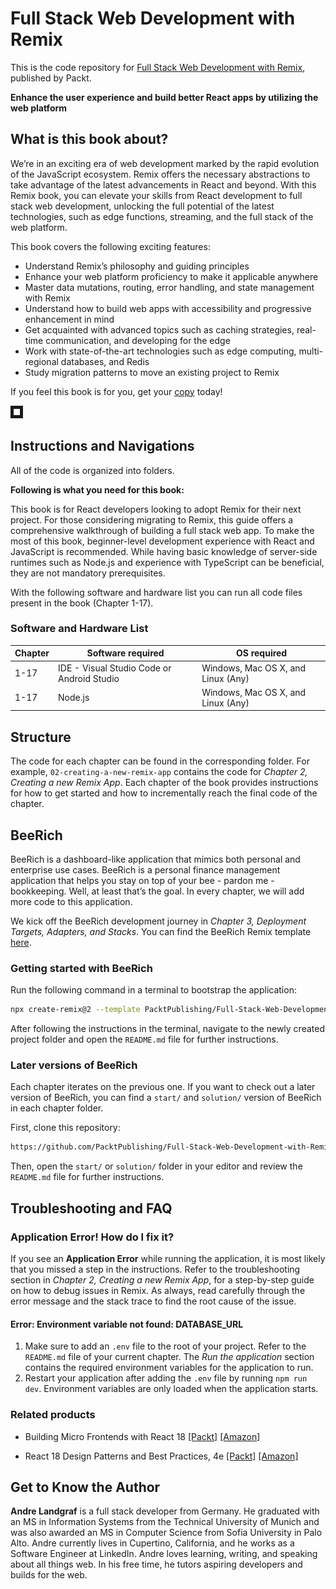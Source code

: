# Full Stack Web Development with Remix

<a href="https://www.packtpub.com/product/full-stack-web-development-with-remix/9781801075299"><img src="https://content.packt.com/B17399/cover_image_small.jpg" alt="" height="256px" align="right"></a>

This is the code repository for [Full Stack Web Development with Remix](https://www.packtpub.com/product/full-stack-web-development-with-remix/9781801075299), published by Packt.

**Enhance the user experience and build better React apps by utilizing the web platform**

## What is this book about?
We’re in an exciting era of web development marked by the rapid evolution of the JavaScript ecosystem. Remix offers the necessary abstractions to take advantage of the latest advancements in React and beyond. With this Remix book, you can elevate your skills from React development to full stack web development, unlocking the full potential of the latest technologies, such as edge functions, streaming, and the full stack of the web platform.

This book covers the following exciting features:
* Understand Remix’s philosophy and guiding principles
* Enhance your web platform proficiency to make it applicable anywhere
* Master data mutations, routing, error handling, and state management with Remix
* Understand how to build web apps with accessibility and progressive enhancement in mind
* Get acquainted with advanced topics such as caching strategies, real-time communication, and developing for the edge
* Work with state-of-the-art technologies such as edge computing, multi-regional databases, and Redis
* Study migration patterns to move an existing project to Remix

If you feel this book is for you, get your [copy](https://www.amazon.com/dp/1801075298) today!

<a href="https://www.packtpub.com/?utm_source=github&utm_medium=banner&utm_campaign=GitHubBanner"><img src="https://raw.githubusercontent.com/PacktPublishing/GitHub/master/GitHub.png" 
alt="https://www.packtpub.com/" border="5" /></a>

## Instructions and Navigations

All of the code is organized into folders. 

**Following is what you need for this book:**

This book is for React developers looking to adopt Remix for their next project. For those considering migrating to Remix, this guide offers a comprehensive walkthrough of building a full stack web app. To make the most of this book, beginner-level development experience with React and JavaScript is recommended. While having basic knowledge of server-side runtimes such as Node.js and experience with TypeScript can be beneficial, they are not mandatory prerequisites.

With the following software and hardware list you can run all code files present in the book (Chapter 1-17).

### Software and Hardware List

| Chapter  | Software required                             | OS required                        |
| -------- | ----------------------------------------------| -----------------------------------|
| 1-17     | IDE - Visual Studio Code or Android Studio    | Windows, Mac OS X, and Linux (Any) |
| 1-17     | Node.js    | Windows, Mac OS X, and Linux (Any) |

## Structure

The code for each chapter can be found in the corresponding folder. For example, `02-creating-a-new-remix-app` contains the code for _Chapter 2, Creating a new Remix App_. Each chapter of the book provides instructions for how to get started and how to incrementally reach the final code of the chapter.

## BeeRich

BeeRich is a dashboard-like application that mimics both personal and enterprise use cases. BeeRich is a personal finance management application that helps you stay on top of your bee - pardon me - bookkeeping. Well, at least that’s the goal. In every chapter, we will add more code to this application.

We kick off the BeeRich development journey in _Chapter 3, Deployment Targets, Adapters, and Stacks_. You can find the BeeRich Remix template [here](/03-deployment-targets-adapters-and-stacks/bee-rich/).

### Getting started with BeeRich

Run the following command in a terminal to bootstrap the application:

```sh
npx create-remix@2 --template PacktPublishing/Full-Stack-Web-Development-with-Remix/03-deployment-targets-adapters-and-stacks/bee-rich
```

After following the instructions in the terminal, navigate to the newly created project folder and open the `README.md` file for further instructions.

### Later versions of BeeRich

Each chapter iterates on the previous one. If you want to check out a later version of BeeRich, you can find a `start/` and `solution/` version of BeeRich in each chapter folder. 

First, clone this repository:

```sh
https://github.com/PacktPublishing/Full-Stack-Web-Development-with-Remix.git
```

Then, open the `start/` or `solution/` folder in your editor and review the `README.md` file for further instructions.

## Troubleshooting and FAQ

### Application Error! How do I fix it?

If you see an **Application Error** while running the application, it is most likely that you missed a step in the instructions. Refer to the troubleshooting section in _Chapter 2, Creating a new Remix App_, for a step-by-step guide on how to debug issues in Remix. As always, read carefully through the error message and the stack trace to find the root cause of the issue.

#### Error: Environment variable not found: DATABASE_URL

1. Make sure to add an `.env` file to the root of your project. Refer to the `README.md` file of your current chapter. The _Run the application_ section contains the required environment variables for the application to run.
2. Restart your application after adding the `.env` file by running `npm run dev`. Environment variables are only loaded when the application starts.


### Related products <Other books you may enjoy>

* Building Micro Frontends with React 18 [[Packt]](https://www.packtpub.com/product/building-micro-frontends-with-react-18/9781804610961) [[Amazon]](https://www.amazon.com/dp/1804610968)

* React 18 Design Patterns and Best Practices, 4e [[Packt]](https://www.packtpub.com/product/react-18-design-patterns-and-best-practices-fourth-edition/9781803233109) [[Amazon]](https://www.amazon.com/dp/1803233109)

## Get to Know the Author

**Andre Landgraf** is a full stack developer from Germany. He graduated with an MS in Information Systems from the Technical University of Munich and was also awarded an MS in Computer Science from Sofia University in Palo Alto. Andre currently lives in Cupertino, California, and he works as a Software Engineer at LinkedIn. Andre loves learning, writing, and speaking about all things web. In his free time, he tutors aspiring developers and builds for the web.
